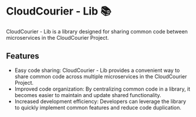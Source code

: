 # CloudCourier - Lib 📚

CloudCourier - Lib is a library designed for sharing common code between microservices in the CloudCourier Project.

## Features

- Easy code sharing: CloudCourier - Lib provides a convenient way to share common code across multiple microservices in the CloudCourier Project.
- Improved code organization: By centralizing common code in a library, it becomes easier to maintain and update shared functionality.
- Increased development efficiency: Developers can leverage the library to quickly implement common features and reduce code duplication.
